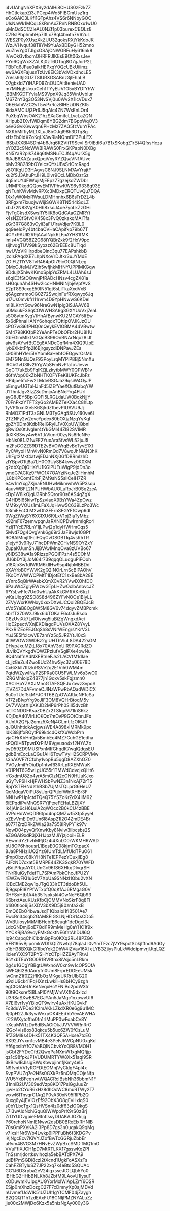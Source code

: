 i4vUAhgNhXPXSy2dAlHi8CHUS0zFzk7Z
HhCtlekapZi3JPCep4Wo5FIBGmUsz1rq
eCoGAiC3LKfl1GTpAhz4VS6r6NNbyGOC
UlsNaWk1MCqL8kRmAxZRnNRNBOxu1wU0
uMnQdSCCZleAL0NZf1p03burexCBQLz8
C7RsIPbphmhHp73Lx7BqI4bmtn7V62uL
WES2P0yXUszXkZUU32qoksRXjYkKdoJK
WzJVHvquf38TiiYM9YuAxBDByGH52mno
wuZhvYg0TJIgxOSAjCNWGRFuHy616nk8
IVwOkGvtbcmQHRFRJlKEsE9Ot06xsJev
FYn6QgWxXZALKj0zT6DTog8G7gJorP2L
TBbTq6JFae0aIkHEPxqY0QcUBkUiiimz
ew6AGXFajusnTzUv8EK3bVdVDxdhcLE5
7rVss93jIGUZT8IURXGSABnz3jIEhaLB
O7gbxId7YiHAPD9ZnOUDAitltehieUA0
m7MiNgEUvxxCeh1TYyEUV1O5xBYDfYhW
jBBMKGDTYvlaMS9VpnX9Jq85WnUvbIur
M67ZnY3g3O53NvSVj0u0Wv2X1lcVDux7
O6E6ahiVZC2vT5wPxRczBlHEziDNZKl5
9idaAMCiUj3Pr6J5qAlc4ZN7WsEnLOr4
PuXbqWbsOAK21hzSXaGmifcLLvcLaZQN
XHpub21XvfWiDqm8YBG2dm7BGppWqOV3
oeVGGvK6wwqn6PHzMz7ZAG5fzVuhYPAc
NXKhMiI1iyML1XLuJ8bOJqI98h3DTq8g
xHzEb0IdXZoKqLX3wRlaNQnnDF3PuLEX
l6SbJXXBl4SDhi4b6Jrq6K2VliT9Sevl
Sr9lEdI6u7B1xSKobgZ1rBt4QfssHcza
pYOZ2c9NcWWBIRAWS0FrxGKPapN0lXBg
KN5YaR2plk749q6tMSNuTCJf4qAUrX5g
6iAJB8XAZauxQpqiVxyRYZQsaVN1AUve
bMv398289bOYeIcsQYsUBsSrIOrcRagd
y8O1KgUD3HAgvsC8NJ9SLNM7AvYrajtF
ku2fSJ3AhuPtJH9L0lvr9OcLMDbOzrSz
4q5mUY4FlWujiMjEEpz77gzejkdZWDbr
UNMP0kgdQQowEM1VPhwKWS6y9338g93E
gNTuhKWvMdvRPXc3MDxpERQTUvQu7DQA
1Xx1yW0MxRWsuLDMHnnhx6B6sTrDZL4b
3RFgxm7lxuojwWijiSGWK8TN544iSqLZ
xbJ72N83VgK0Hh8xsoJ4oe7yoLkZzGHi
FjvTgCksdXSwsRY5llK8oQdCAaGZMRYt
k4sNZCfGfvCK458x3FvQ0zkakqMAITfa
zGr3R7G863vCyii3aFU1raVdjer7KBL0
qq9eeIdPy4bt4baOVHaCApifkp79b67T
4CYx9AUIl2R9jAAalNpk6LFpAYHS1fMK
imls4VGQ58Z2G68iYQBrZxk9f2HxV9pc
sijhvqgTUV99kSyozz62ErEEEc8UTlqd
nwUVzVKiIlrpdbeQinc3qu77EAPshkbB
jzcIsPAqdXE7LhpNXoVrDJtkr3uJYMdE
ZOIFtZ11YV8TvR464pOl79icG0QtNLeg
OMxCJfeMJVZih5wfjhkMHNYUPPlMKGqw
9DdujX5hlwKKmoSplpYsZRML4LUAh6sJ
s6qlE3fStOQwnjPfRADcHNsv4cgZX81a
sHGqunAh4SHw2lccHNMNINjbjeVpfAvS
E2pT8S9cxgE50IN51gt6sLiTkaXxdVxB
q6AgzmrmoCG0Z72SwdjnFufRXqwyx6Jq
u17Us0mvkfrI11rvm4D9YpHNwwS6KDeI
mI8LKrtYGxw96NreGwN1pIg3lSJAAV6B
u0McukF3SqCOWWH3A9g3GXYUxVxj7eaL
sSO8ytmKygVtHhAfBynwKU2MCAY5lfEw
5x6dPhnaHANY6ohqdxTQftlpOVJKJzOU
cPO7w3i6fPHQ0nQeykEVlOBMA44VBwtw
SM4798KKfpP2YeAnPTeObOFbr2HU8I1U
GbEGlmMIkLVGQcB399OnBNArNqoz8IJt
aiw6sAYwfBtCEg8ANDcCqfMm4XlQ9UpE
lyb9XkbtFfp2I6BjrgsyzdiDNPavJZEa
c90ShHYler5lVYbmBaHebfOEGgwrOsMb
EM7GNnGJQsF93PoyLrqMYPiP8Bj5NmXu
I9CbGvU3lIv2hYgWaSFmNvPIaTxUievw
GqCT7ukEb9FqlKZjLzkytbMWY0QPWB1v
d6fnVxp00kZbNHTKOFYFeKiIUKFcJbFz
HP4jpe5fcFw2LMdvRSGJaz9qsiW4OyJP
pEmgwUGTaHJnFd5lZEfYaeXQutBabqYW
J1ThntJgv3lzZ8uDmjoAnBNcPrq4FUrI
ayG8JEY5BpiGQFI5LRGLdaUW0BqkNjjY
70FnPkzYTFT2yGo2AMBZTeKXa4C8hLtp
1yVPfkxnIXe5K6Sj5dz1bevPIUAVU9Jj
RhMOZ1PdT3zGNLM3TyGAg5SUv160ve6I
2TZNFy2w2ovcYpdex80bOXjzNzqYyKql
gpZY0Dm8Kdb1RelGRylL1V0XpUWjQbnI
gRwiOs0tJvgler4tYkGMl44Zl82SVIMR
tkXlKB3wy4w6V1tkVkmr00zyNs8RcNFe
HbNs081JZ1wEE2YuoAra5fvsWL52juJ5
m2FsGO2ZS9DTE2vBVOWrqBvBcTyvE1Xl
PyCWyoHMnVivN0RmQd7V8wqJhNiAN3hK
UhFgt2Mkf4atwjEDJnNXj0GfDBRmlzhD
zIYBpvO1tj8a7LH0O3UySB4kvwz0K0XM
g2dbXgOjOHaYU1KGlPUEuWigP9jdDn3o
ymdG7ACKz9FWO1X7OAYziNqJe2llHmhM
jL8bKPComfErbFjZM9sNS5silCeIH7ZR
e4w1mYxg7XjnaRNUHwMikmwhWr5P3squ
4auvWBFL2NPUHWbAUOLuRoJrB0Sq2zeA
cDp1W8lkOjqU3RbhSQror90s6AS4qZgX
G4HD5l65kiwTpSzvIaqX9BsYWa4ZpOwz
MM9xyVOUs1mLFaXJqHww5C639LzPo3Wc
1i3miEEcCLM2wDh3FErnSFGYFfCwp6dl
0WgZtWgSY6XClXU6I9LxV1pj3iaTyMbz
k92mF67zemwpqnJaRXNCPDwIrnmlgRc4
YzljTYcE7RLnY1jLPwj2p1dyHWHmCqs5
5Mvd7Qg4QvgVnk6g69r3JaF8wjs10GPf
9O8AlMmjtfFcIFQqCvOSGBTIq4vsR5TR
s1ejyY3v9RyJ71hcDPWmZCHvNS9OYZxY
ZupaKUumShJijBVAvIMnqOva8zUVBo67
y6IDS38wA1a9RIzzpPGQiFPzh4s5DOhM
JU6bDY3jJoM64r739qqqOLuqguPiFOoh
p18Xjb3w1dIWKM6kllHw9sg4kjbMBBDd
pXAYrbB0YWVK2gQ2INOrLrnScBlPAOhV
FKoDYWWWCPMtT1DjotEfC1sxBe8bA28E
zYnro5qQlrWAebkXmXCvR2YVwiXOhfDC
6PauW4ZglyEWzwGTpLHZwOclbAnbvcJZ
fPYsLwFfe7Ud0whUaAkKkGMffAKr6kzI
wKaUlqg9ZSO8S8d496ZYFvNOOe1BlyLL
2ZVyWxrKWNxy0xsxDXwlJCQoi2BQEJcB
zVd5YaB8Og8W5M8GV6v74dqyvZMBPcmk
abrfT370WzJ9kx6ibTOKaIF6c0JuRsob
G8zUvjXk7LylOivwg5iuBiZgWngxdAci
HqE2pectVXnjEKDiagdPUVsOXAZ8YvyL
PKxRIZEoFEJOqSh8sVNrWEngrsYKrV3L
YuJ5E5lfcIcwVE7zmYz5q5JRZYtJI0xS
4ltWVGWGWDBz2glUHThVluL8DA422sGM
DHypJxuMZtLf8x70AhV3oUlR9PXGRdZO
JLvIkQVYkgdVQWZPzIufVSglPXe4owNu
8Q4NaIfnAdNXFBtneFJs2LACVfM1dIae
cLjjz8eZu4Zwo8Uc24hwSyc3Zp06E78D
Cx6iXklI7ItIzkiRSVe2q2E1Vi50WM4m
PqtdWZywINyP2SPRa0CU5FWLMv6s3wO0
lZRGMhloipZ4B77jh1Gqxv5skFqjzmn0
XACrHpYZAXJMnoGTAFSQEJu7owz3vpoS
jTVZ47DdAFvmeCJlNaWFwRbAQadWDlCX
8u0cTUef5kMFJCRT6BZpOWAKkcNF1cSa
V17ZsBIvpYrg9oJlF3OM8VQHrBtoqM5v
QV7VWptXIpXKJD2MP6rPh0SiIl5dvzBh
mtTCNDOFKsaZ0BZx2TSlqpM71IriS6kz
KDjDqA40VIrLtOKQc7mOvP9GOtCbnJFx
AUnIA2QFjJ2qmz5XeNj4GLmtjfzOI6JR
qJQUhhtidkAcjgwsWE4A898xIMRMk9pc
IdK3i8jffxROytP69k4cdQkfXuWcbPrh
vjaCHrKbHnQx5BmbEc4MZ7CuhGE1edha
sPQOlH5TpwdXrPiM6Vgvuao4xf2HYAZc
twD59ZD9MUSPxnMIfGhqdK7wqlQdgsEU
gdbBmEccLaQGu1AH6TxwTVyH2SCRPVMw
s3nA0VF7fCfxhy1vopBu5qgD8AZXhOZ0
PVGyJmiPrOiuDp1ntwRl3RrLpRXEMWuK
V01PNT6G5wLgUC55r1TMWdCdvcjxQHt6
rfGxdmU8Zo4yrA5mCIzN2cON9HUuKJxo
uGyTvP6HkHjPWHSbPwNZ3n1NxAj72rTS
RpjY8TFHNdzthBSb7UjMsTQLprG6HeU7
QcMdqaV0iPU8yUqrQPtjlcfWhtRHBr3F
NNHwPHp1ctdTQeQ75YSZoKrZdX4IiM92
6iEPqdiPvMhQSR7YjFtxeFEHaLBZljXY
Ik4jAIn6cH6LuiA2qWOcc2B0kCU4zBBE
5VPoHdWvQDR6tpo4npQMZwf5Xtp5yyeL
oZEvVmEIDx9Un6l8Asp21I2O4ZmDE4Br
a0771ZrzDRkZWIa28a7S58lRyPY1k97v
NqwD04pyvQfXnwKby8Nvlw3ilbcsbs2S
eZGGAl9xdR3jXH1JpzMJiYjzjooiHELR
AEwmdYZhvhMRjGz4i4XuLC0rWKMH6WAD
bU8OP6hhousrL1BqsE0G08kjmTCtpacX
8Ja8PNHziUQ2YzGIUmTdLMfUldTPuO61
tPnpObzv08kYH8NTe1EPPezYCuxjIEg8
FJFzND7cxat5BMRPE44ZK3SqkR70YWFD
yBdjPRgcAY0LUnGc96fS6XHkqDIvqrSH
TNrRIuiGyFdefTL7SPAmPbkOhcJfPU2Y
rEWZwFKl1u6zV7XpUa9SNNzI1Qbu2vXN
ICBcEME2qw1qJTgQ33irET3tldoBh5UL
Bj9gspRl8YPfWTxpfQ0qKfAJ6RMgaG0V
0HFSxHtb1A4b35TspkskI4CwNeF6Qb93
K6brxtAeuKUzKfbCjOMMVNoSkrF8q8FI
b1iG0tioo9jSsXDV3bX9D5j80znfa2xB
DmQ6EbO4bwaJsqT1Qbaioi1fIB501Ae7
EwcRn34sqb2GAM8EIGSLNjHDS14sCDo5
WvBUiosyMkMIBHebfE6cuqh1deDgcI3J
LdcGNDmj9oE7Qdl1R9mMeHg0aYHC1f9x
YYCKRjBA9voyFMkGcktNE6fatAhDUl6Q
Iq94CspqChK1bdnGpPb0KXq2RL48PZG6
VFB195vBjipomkWDfkQlZNwtq178qlaJ
l0vYmTFzc7jVY9spctSbkjIffnd9AdGy
o1bH38BXQkGRIbeYqk2DhW4IZVav16XI
eLYB3ZjiysPluLkWldcipmvrjlJtqLQZ
IlcienYXC9T2PYSHYzCTpHZZ9AyTRtvJ
BcYxbTEuYGO0R1BVRtnx8iVsjo5nLRkm
0g4u1GCgYBBgtUWxnoW0xn9w1cOP5OfA
sWFQ6I2BdAoryfn0Um8FrprEDGEeUMsk
iwCnn21f0Z2jfIKbOzMKgeUKRrUIbG20
u9olU9ck41PqHXnzLwkilHs8bHCy9zgh
egCtQIAteUnKeNvqxHcYFNIBo2pdW3tr
90t9OksrefS8LaPl0YMjWmVXfh5dxlzd
U3RSaSXwE87EGJYAn5JaMgc1nxowvUI6
X7El6vr1vyYBIoQT9wlrv4uAxHKUQvkF
Fc8duWFCe31CImAKkLZkdXR0e6g9u1MC
Rj0pH2ZJk3ywWexpOK4EEdYoYevAEWHA
r7r2WXytoffm0fn1rIMuPP0wFoabCv8Y
lrXcuMW1zDy6dlBvAGiOkJJVVVWRnRrG
iZGc4vIs8ox83qkcu5b5uc6ZW0fCsLuM
RfZGMl8s4DHk51TX4K3QF5AHxse7tcEO
SX92JYvxm1cvMB4e3PeFJhWCpNU0xgKd
Yf6gcsibYfO7VaBQINCbvkYcQB8VMOH1
jsGbf2FYDeCfd2QwqPaNXmW1xgMQfjjp
qz1c98fpkJP1VUDUMRTYW8Xx51aqi9SR
3kBrwIBJlsigSWqKbwpjinnfjKmy4el5
N9fvntVVfyROFDtEOMnjVyCklgF4pl4x
SvpPVUZq7e2H5s0GXkPz5nQMqCOjeNfp
WU5YxBFcqhwtWQACRcIBsbNh36bbmN1F
31nniB2UV309edVzp8KQ17PsiGgJuuZr
ijjwHb2CYuR6xHz8dhOoWC8muRTWy2T7
wxwl6ITnvqrC1Ag2P0vA30xN95RlPb2Q
6uxg6y4jEVlOzEf92ObX3O8gEvHxlqS0
s0bYLbcTgx1QsHVSn4lz0df63zIOQkgS
L7I3wAIdNxhiGquQiWWpoPrX9rS0zBrj
ZrDYUDvgpieEMtnflssyDUAKAJOZkijg
P60rehoNNmlENww2dsDB0BReEIxRHNlB
70sGmPXeKA2I3Pp8D7gs3n0uqakQ9qMq
v7IxsHNr6Wb4Lwkp9iPPFuBh6f3KDGPv
iKjNgcEcv7KiVYJZofBwTcGGRjuZbbEr
uRvm4BVG3M7HNvEvZWpBxcSMDifMQ1mG
VVuFfIXJCH1pD7MtRTLKX17gsswKqZPI
TnSsmrjdortksvlhozIa5ebBATdPX7A9
udBfPmSGDi8czl2tXcnd1UgkFoASXzTs
CahFZBTyluSZ7JP22xq7k4eBtd5SQUAc
GG1J6D3rpba2eV24igxsseJtOLQb5Yo0
IBHbG2HHbBNLKh8JZbfM9LAovU1lysuT
xODuwmKUlpgAUGYorMxlWiApLZrY6OSR
ESjp0mXhzDozgC27F7cDmnyXp0ajMDVd
nUvmefUoWlK51UZUh1gYfCMF04jZaygh
B2QQQT1hTzdEAxFU18CNIjPMZNYALuZz
jje00x2MWjDo6Kzx5a5nizNgAy000y3G
